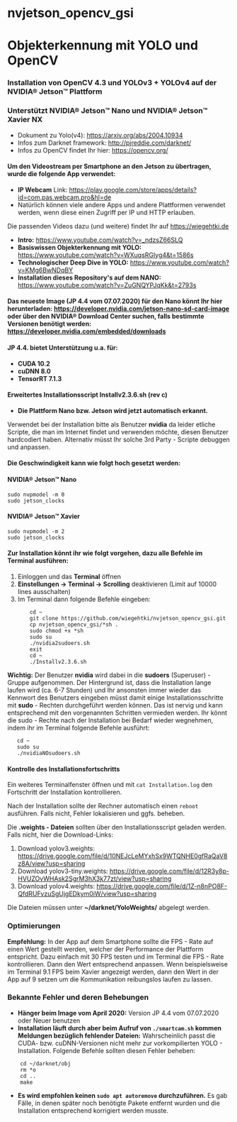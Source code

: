 # nvjetson_opencv_gsi 
# Objekterkennung mit YOLO und OpenCV
### Installation von OpenCV 4.3 und YOLOv3 + YOLOv4 auf der NVIDIA® Jetson™ Plattform
### Unterstützt NVIDIA® Jetson™ Nano und NVIDIA® Jetson™ Xavier NX

* Dokument zu Yolo(v4): https://arxiv.org/abs/2004.10934
* Infos zum Darknet framework: http://pjreddie.com/darknet/
* Infos zu OpenCV findet Ihr hier: https://opencv.org/

#### Um den Videostream per Smartphone an den Jetson zu übertragen, wurde die folgende App verwendet:
* **IP Webcam** Link: https://play.google.com/store/apps/details?id=com.pas.webcam.pro&hl=de
* Natürlich können viele andere Apps und andere Plattformen verwendet werden, wenn diese einen Zugriff per IP und HTTP erlauben.

Die passenden Videos dazu (und weitere) findet Ihr auf https://wiegehtki.de
* **Intro:** https://www.youtube.com/watch?v=_ndzsZ66SLQ
* **Basiswissen Objekterkennung mit YOLO:** https://www.youtube.com/watch?v=WXuqsRGIyg4&t=1586s
* **Technologischer Deep Dive in YOLO:** https://www.youtube.com/watch?v=KMg6BwNDqBY
* **Installation dieses Repository's auf dem NANO:** https://www.youtube.com/watch?v=ZuGNQYPJqKk&t=2793s

#### Das neueste Image (JP 4.4 vom 07.07.2020) für den Nano könnt Ihr hier herunterladen: https://developer.nvidia.com/jetson-nano-sd-card-image oder über den NVIDIA® Download Center suchen, falls bestimmte Versionen benötigt werden: https://developer.nvidia.com/embedded/downloads

 
#### JP 4.4. bietet Unterstützung u.a. für:
* **CUDA 10.2**
* **cuDNN 8.0**
* **TensorRT 7.1.3**

#### Erweitertes Installationsscript Installv2.3.6.sh (rev c)
* **Die Plattform Nano bzw. Jetson wird jetzt automatisch erkannt.** 

Verwendet bei der Installation bitte als Benutzer **nvidia** da leider etliche Scripte, die man im Internet findet und verwenden möchte, diesen Benutzer hardcodiert haben. Alternativ müsst Ihr solche 3rd Party - Scripte debuggen und anpassen.

#### Die Geschwindigkeit kann wie folgt hoch gesetzt werden:
#### NVIDIA® Jetson™ Nano
```
sudo nvpmodel -m 0
sudo jetson_clocks
```

#### NVIDIA® Jetson™ Xavier
```
sudo nvpmodel -m 2
sudo jetson_clocks
```

#### Zur Installation könnt ihr wie folgt vorgehen, dazu alle Befehle im Terminal ausführen:

1.  Einloggen und das **Terminal** öffnen
2.  **Einstellungen -> Terminal -> Scrolling** deaktivieren (Limit auf 10000 lines ausschalten)
3.  Im Terminal dann folgende Befehle eingeben:
```
       cd ~
       git clone https://github.com/wiegehtki/nvjetson_opencv_gsi.git
       cp nvjetson_opencv_gsi/*sh .
       sudo chmod +x *sh
       sudo su
       ./nvidia2sudoers.sh
       exit 
       cd ~
       ./Installv2.3.6.sh
```
**Wichtig:** Der Benutzer **nvidia** wird dabei in die **sudoers** (Superuser) - Gruppe aufgenommen. Der Hintergrund ist, dass die Installation lange laufen wird (ca. 6-7 Stunden) und Ihr ansonsten immer wieder das Kennwort des Benutzers eingeben müsst damit einige Installationsschritte mit **sudo** - Rechten durchgeführt werden können. Das ist nervig und kann entsprechend mit den vorgenannten Schritten vermieden werden. Ihr könnt die sudo - Rechte nach der Installation bei Bedarf wieder wegnehmen, indem ihr im Terminal folgende Befehle ausführt:
```
   cd ~
   sudo su
   ./nvidiaNOsudoers.sh
```

#### Kontrolle des Installationsfortschritts

Ein weiteres Terminalfenster öffnen und mit `cat Installation.log` den Fortschritt der Installation kontrollieren.
   
Nach der Installation sollte der Rechner automatisch einen `reboot` ausführen.
Falls nicht, Fehler lokalisieren und ggfs. beheben.
  
Die **.weights - Dateien** sollten über den Installationsscript geladen werden.
Falls nicht, hier die Download-Links:

1. Download yolov3.weights: https://drive.google.com/file/d/10NEJcLeMYxhSx9WTQNHE0gfRaQaV8z8A/view?usp=sharing
2. Download yolov3-tiny.weights: https://drive.google.com/file/d/12R3y8p-HVUZOvWHAsk2SgrM3hX3k77zt/view?usp=sharing
3. Download yolov4.weights: https://drive.google.com/file/d/1Z-n8nPO8F-QfdRUFvzuSgUjgEDkym0iW/view?usp=sharing

Die Dateien müssen unter **~/darknet/YoloWeights/** abgelegt werden.

### Optimierungen
**Empfehlung:** In der App auf dem Smartphone sollte die FPS - Rate auf einen Wert gestellt werden, welcher der Performance der Plattform entspricht. Dazu einfach mit 30 FPS testen und im Terminal die FPS - Rate kontrollieren. Dann den Wert entsprechend anpassen. Wenn beispielsweise im Terminal 9.1 FPS beim Xavier angezeigt werden, dann den Wert in der App auf 9 setzen um die Kommunikation reibungslos laufen zu lassen.


### Bekannte Fehler und deren Behebungen
* **Hänger beim Image vom April 2020:** Version JP 4.4 vom 07.07.2020 oder Neuer benutzen
* **Installation läuft durch aber beim Aufruf von `./smartcam.sh` kommen Meldungen bezüglich fehlender Dateien:** Wahrscheinlich passt die CUDA- bzw. cuDNN-Versionen nicht mehr zur vorkompilierten YOLO - Installation. Folgende Befehle sollten diesen Fehler beheben:
```
    cd ~/darknet/obj
    rm *o
    cd ..
    make
```
* **Es wird empfohlen keinen `sudo apt autoremove` durchzuführen.** Es gab Fälle, in denen später noch benötigte Pakete entfernt wurden und die Installation entsprechend korrigiert werden musste.


